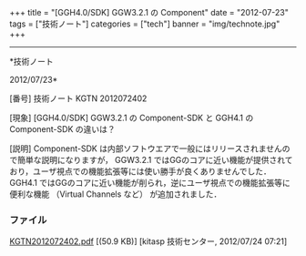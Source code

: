 ﻿+++
title = "[GGH4.0/SDK] GGW3.2.1 の Component"
date = "2012-07-23"
tags = ["技術ノート"]
categories = ["tech"]
banner = "img/technote.jpg"
+++

-----------------------------------------------------------------------------------------------------------------------------

*技術ノート

2012/07/23*


[番号]
技術ノート KGTN 2012072402

[現象]
[GGH4.0/SDK] GGW3.2.1 の Component-SDK と GGH4.1 の Component-SDK
の違いは？

[説明]
Component-SDK
は内部ソフトウエアで一般にはリリースされませんので簡単な説明になりますが，
GGW3.2.1
ではGGのコアに近い機能が提供されており，ユーザ視点での機能拡張等には使い勝手が良くありませんでした．
GGH4.1
ではGGのコアに近い機能が削られ，逆にユーザ視点での機能拡張等に便利な機能
（Virtual Channels など） が追加されました．


### ファイル

 
 


[KGTN2012072402.pdf](http://techreport.kitasp.net/attachments/download/954/KGTN2012072402.pdf)
 [(50.9 KB)] [kitasp 技術センター, 2012/07/24
07:21]


 


 

